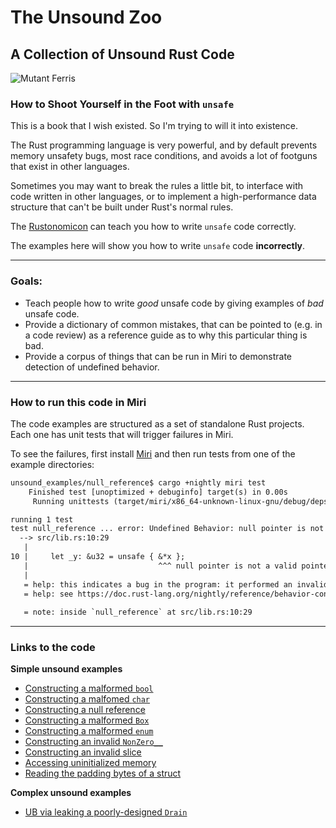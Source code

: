 # The Unsound Zoo
## A Collection of Unsound Rust Code

![Mutant Ferris](https://github.com/ericseppanen/unsound_zoo/raw/assets/ferris-mutant.png)

### How to Shoot Yourself in the Foot with `unsafe`

This is a book that I wish existed. So I'm trying to will it into existence.

The Rust programming language is very powerful, and by default prevents memory unsafety bugs, most race conditions, and avoids a lot of footguns that exist in other languages.

Sometimes you may want to break the rules a little bit, to interface with code written in other languages, or to implement a high-performance data structure that can't be built under Rust's normal rules.

The [Rustonomicon](https://doc.rust-lang.org/nomicon/) can teach you how to write `unsafe` code correctly.

The examples here will show you how to write `unsafe` code **incorrectly**.

----

### Goals:

- Teach people how to write *good* unsafe code by giving examples of *bad* unsafe code.
- Provide a dictionary of common mistakes, that can be pointed to (e.g. in a code review) as a reference guide as to why this particular thing is bad.
- Provide a corpus of things that can be run in Miri to demonstrate detection of undefined behavior.

----

### How to run this code in Miri

The code examples are structured as a set of standalone Rust projects. Each one has unit tests that will trigger failures in Miri.

To see the failures, first install [Miri](https://github.com/rust-lang/miri#readme) and then run tests from one of the example directories:

```txt
unsound_examples/null_reference$ cargo +nightly miri test
    Finished test [unoptimized + debuginfo] target(s) in 0.00s
     Running unittests (target/miri/x86_64-unknown-linux-gnu/debug/deps/null_reference-ae5570a7c650d48f)

running 1 test
test null_reference ... error: Undefined Behavior: null pointer is not a valid pointer for this operation
  --> src/lib.rs:10:29
   |
10 |     let _y: &u32 = unsafe { &*x };
   |                             ^^^ null pointer is not a valid pointer for this operation
   |
   = help: this indicates a bug in the program: it performed an invalid operation, and caused Undefined Behavior
   = help: see https://doc.rust-lang.org/nightly/reference/behavior-considered-undefined.html for further information
           
   = note: inside `null_reference` at src/lib.rs:10:29
```

----

### Links to the code

**Simple unsound examples**

- [Constructing a malformed `bool`](https://github.com/ericseppanen/unsound_zoo/blob/main/unsound_examples/invalid_bool/src/lib.rs)
- [Constructing a malfomed `char`](https://github.com/ericseppanen/unsound_zoo/tree/main/unsound_examples/invalid_char)
- [Constructing a null reference](https://github.com/ericseppanen/unsound_zoo/blob/main/unsound_examples/null_reference/src/lib.rs)
- [Constructing a malformed `Box`](https://github.com/ericseppanen/unsound_zoo/blob/main/unsound_examples/invalid_box/src/lib.rs)
- [Constructing a malformed `enum`](https://github.com/ericseppanen/unsound_zoo/blob/main/unsound_examples/invalid_enum_discriminant/src/lib.rs)
- [Constructing an invalid `NonZero__`](https://github.com/ericseppanen/unsound_zoo/blob/main/unsound_examples/invalid_nonzero/src/lib.rs)
- [Constructing an invalid slice](https://github.com/ericseppanen/unsound_zoo/blob/main/unsound_examples/malformed_slice/src/lib.rs)
- [Accessing uninitialized memory](https://github.com/ericseppanen/unsound_zoo/blob/main/unsound_examples/uninitialized_memory/src/lib.rs)
- [Reading the padding bytes of a struct](https://github.com/ericseppanen/unsound_zoo/blob/main/unsound_examples/read_padding/src/lib.rs)

**Complex unsound examples**

- [UB via leaking a poorly-designed `Drain`](https://github.com/ericseppanen/unsound_zoo/blob/main/unsound_examples/buggy_drain/src/lib.rs)
